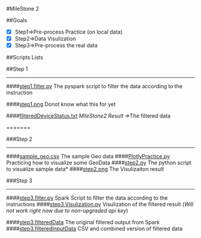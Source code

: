 #MileStone 2 



##Goals
  * [x] Step1=>Pre-process Practice (on local data)
  * [x] Step2=>Data Visulization
  * [x] Step3=>Pre-process the real data
  
##Scripts Lists

##Step 1

-------

####[step1.filter.py](./step1.filter.py)
  The pyspark script to filter the data according to the instruction

####[step1.png](./step1.png)
  Donot know what this for yet

####[filteredDeviceStatus.txt](./filteredDeviceStatus.txt)
  *MileStone2 Result* =>The filtered data

=======

###Step 2

-------

####[sample_geo.csv](./sample_geo.csv)
  The sample Geo data
####[PlotlyPractice.py](./PlotlyPractice.py)
  Practicing how to visualize some GeoData
####[step2.py](./step2.py)
  The python script to visualize sample data*
####[step2.png](./step2.png)
  The Visulizaiton result

###Step 3

--------
####[step3.filter.py](./step3.filter.py)
  Spark Script to filter the data according to the instructions
####[step3.Visulization.py](./step3.Visulization.py)
  Visulization of the filtered result (*Will not work right now due to non-upgraded api key*)

  
####[step3.filteredData](./step3.filteredData)
  The original filtered output from Spark
####[step3.filteredInputData](./step3.filteredInputData)
  CSV and combined version of filtered data

